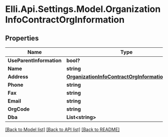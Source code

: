 # Elli.Api.Settings.Model.OrganizationInfoContractOrgInformation
## Properties

Name | Type | Description | Notes
------------ | ------------- | ------------- | -------------
**UseParentInformation** | **bool?** |  | [optional] 
**Name** | **string** |  | [optional] 
**Address** | [**OrganizationInfoContractOrgInformationAddress**](OrganizationInfoContractOrgInformationAddress.md) |  | [optional] 
**Phone** | **string** |  | [optional] 
**Fax** | **string** |  | [optional] 
**Email** | **string** |  | [optional] 
**OrgCode** | **string** |  | [optional] 
**Dba** | **List&lt;string&gt;** |  | [optional] 

[[Back to Model list]](../README.md#documentation-for-models) [[Back to API list]](../README.md#documentation-for-api-endpoints) [[Back to README]](../README.md)

